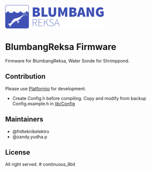 ![BlumbangReksa](logo.png)

# BlumbangReksa Firmware
Firmware for BlumbangReksa, Water Sonde for Shrimppond.

## Contribution
Please use [Platformio](http://platformio.org/) for development.
- Create Config.h before compiling. Copy and modify from backup Config.example.h in [lib/Config](lib/Config)

## Maintainers
- @frdteknikelektro
- @zandy.yudha.p

## License
All right served.
#   c o n t i n u o u s _ 8 b i t 
 
 